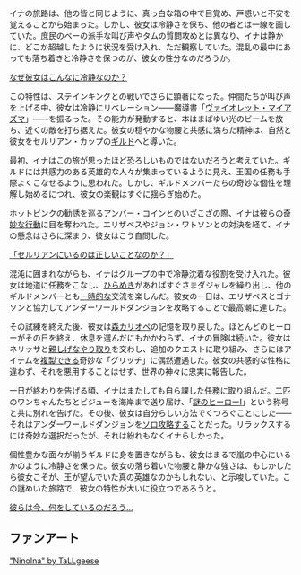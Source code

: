 <!-- title: ニノイナ -->
<!-- status: 生存 -->

イナの旅路は、他の皆と同じように、真っ白な箱の中で目覚め、戸惑いと不安を覚えることから始まった。しかし、彼女は冷静さを保ち、他の者とは一線を画していた。庶民のベーの派手な叫び声やタムの質問攻めとは異なり、イナは静かに、どこか超越したように状況を受け入れ、ただ観察していた。混乱の最中にあっても落ち着きと冷静さを保つのが、彼女の性分なのだろうか。

[なぜ彼女はこんなに冷静なのか？](#embed:https://www.youtube.com/live/THllQCVOYzY?t=240s)

この特性は、ステインキングとの戦いでさらに顕著になった。仲間たちが叫び声を上げる中、彼女は冷静にリベレーション――魔導書「[ヴァイオレット・マイアズマ](https://www.youtube.com/live/THllQCVOYzY?t=3183s)」――を振るった。その能力が発動すると、本はまばゆい光のビームを放ち、近くの敵を打ち据えた。彼女の穏やかな物腰と共感に満ちた精神は、自然と彼女をセルリアン・カップの[ギルド](https://www.youtube.com/watch?v=THllQCVOYzY&t=3425s)へと導いた。

最初、イナはこの旅が思ったほど恐ろしいものではないだろうと考えていた。ギルドには共感力のある英雄的な人々が集まっているように見え、王国の任務も手際よくこなせるように思われた。しかし、ギルドメンバーたちの奇妙な個性を理解し始めるにつれ、彼女の楽観はすぐに揺らぎ始めた。

ホットピンクの勧誘を巡るアンバー・コインとのいざこざの際、イナは彼らの[奇妙な行動](https://www.youtube.com/live/THllQCVOYzY?feature=shared&t=5761)に目を奪われた。エリザベスやジョン・ワトソンとの対決を経て、イナの懸念はさらに深まり、彼女はこう自問した。

[「セルリアンにいるのは正しいことなのか？」](#embed:https://www.youtube.com/live/THllQCVOYzY?t=6125s)

混沌に囲まれながらも、イナはグループの中で冷静沈着な役割を受け入れた。彼女は地道に任務をこなし、[ひらめき](https://www.youtube.com/live/THllQCVOYzY?feature=shared&t=7603s)があればすぐさまダジャレを繰り出し、他のギルドメンバーとも[一時的な](https://www.youtube.com/watch?v=THllQCVOYzY&t=9680s)交流を楽しんだ。彼女の一日は、エリザベスとゴナソンと協力してアンダーワールドダンジョンを攻略することで最高潮に達した。

その試練を終えた後、彼女は[森カリオペ](https://www.youtube.com/watch?v=THllQCVOYzY?t=12389s)の記憶を取り戻した。ほとんどのヒーローがその日を終え、休息を選んだにもかかわらず、イナの冒険は続いた。彼女はネリッサと[親しげなやり取り](https://www.youtube.com/watch?v=THllQCVOYzY?t=14236s)を交わし、追加のクエストに取り組み、さらにはアイテムを[複製できる](https://www.youtube.com/watch?v=THllQCVOYzY?t=17960s)奇妙な「グリッチ」に偶然遭遇した。彼女の共感的な性格に違わず、それを悪用することはせず、世界の神々に忠実に報告した。

一日が終わりを告げる頃、イナはまたしても自ら課した任務に取り組んだ。二匹のワンちゃんたちとビジューを海岸まで送り届け、「[謎のヒーローI](https://www.youtube.com/live/THllQCVOYzY?feature=shared&t=18239s)」という称号と共に別れを告げた。その後、彼女は自分らしい方法でくつろぐことにした――それはアンダーワールドダンジョンを[ソロ攻略する](https://www.youtube.com/live/THllQCVOYzY?feature=shared&t=19659s)ことだった。リラックスするには奇妙な選択だったが、それは紛れもなくイナらしかった。

個性豊かな面々が揃うギルドに身を置きながらも、彼女はまるで嵐の中心にいるかのように冷静さを保った。彼女の落ち着いた物腰と静かな強さは、もしかしたら彼女こそが、王が望んでいた真の英雄なのかもしれない、と示唆していた。この謎めいた旅路で、彼女の特性が大いに役立つであろうと。

[彼らは今、何をしているのだろう…](#embed:https://www.youtube.com/live/THllQCVOYzY?t=6842)

## ファンアート

["NinoIna" by TaLLgeese](https://x.com/LgeeseL/status/1832493697914827120)
